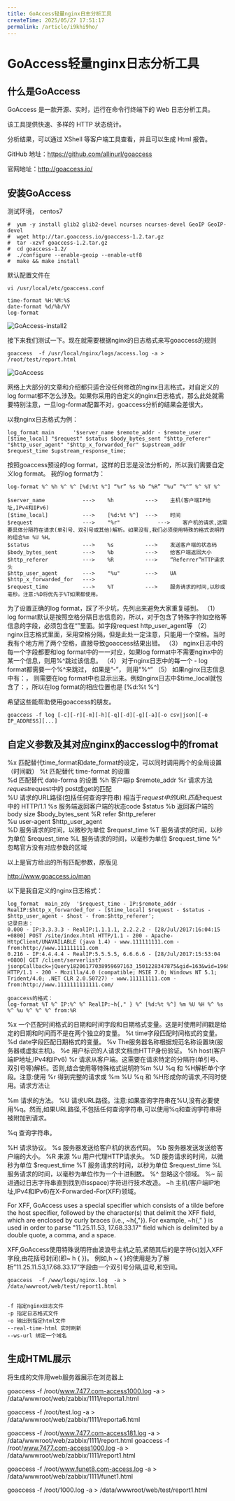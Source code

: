 ```yaml
---
title: GoAccess轻量nginx日志分析工具
createTime: 2025/05/27 17:51:17
permalink: /article/i9khi9ho/
---
```

# GoAccess轻量nginx日志分析工具



## 什么是GoAccess

GoAccess 是一款开源、实时，运行在命令行终端下的 Web 日志分析工具。

该工具提供快速、多样的 HTTP 状态统计。

分析结果，可以通过 XShell 等客户端工具查看，并且可以生成 Html 报告。

GitHub 地址：https://github.com/allinurl/goaccess

官网地址：http://goaccess.io/



## 安装GoAccess

测试环境， centos7

```
#  yum -y install glib2 glib2-devel ncurses ncurses-devel GeoIP GeoIP-devel
#  wget http://tar.goaccess.io/goaccess-1.2.tar.gz
#  tar -xzvf goaccess-1.2.tar.gz
#  cd goaccess-1.2/
#  ./configure --enable-geoip --enable-utf8
#  make && make install
```



默认配置文件在

```
vi /usr/local/etc/goaccess.conf

time-format %H:%M:%S
date-format %d/%b/%Y
log-format
```

![GoAccess-install2](https://imgoss.xgss.net/picgo/GoAccess-install2.jpg?aliyun)

接下来我们测试一下。现在就需要根据nginx的日志格式来写goaccess的规则

```
goaccess  -f /usr/local/nginx/logs/access.log -a > /root/test/report.html
```



![GoAccess](https://imgoss.xgss.net/picgo/GoAccess.png?aliyun)



网络上大部分的文章和介绍都只适合没任何修改的nginx日志格式，对自定义的log format都不怎么涉及。如果你采用的自定义的nginx日志格式，那么此处就需要特别注意，一旦log-format配置不对，goaccess分析的结果会差很大。 

以我nginx日志格式为例：

```
log_format main      '$server_name $remote_addr - $remote_user [$time_local] "$request" $status $body_bytes_sent "$http_referer" "$http_user_agent" "$http_x_forwarded_for" $upstream_addr $request_time $upstream_response_time;
```



按照goaccess预设的log format，这样的日志是没法分析的，所以我们需要自定义log format。 
我的log format为： 

```
log-format %^ %h %^ %^ [%d:%t %^] “%r” %s %b “%R” “%u” “%^” %^ %T %^
```



```
$server_name  			---> 	%h  		--->	主机(客户端IP地址,IPv4和IPv6)
[$time_local] 			---> 	[%d:%t %^] 	--->	时间	
$request				--->	"%r"			--->    客户机的请求,这需要具体分隔符在请求(单引号、双引号或其他)解析。如果没有,我们必须使用特殊的格式说明符的组合%m %U %H。
$status					--->	%s			--->	发送客户端的状态码
$body_bytes_sent		--->	%b			--->	给客户端返回大小
$http_referer			--->	%R			--->	“Referrer”HTTP请求头
$http_user_agent		--->	"%u"		--->	UA
$http_x_forwarded_for	--->	
$request_time			--->	%T			--->	服务请求的时间,以秒或毫秒。注意:%D将优先于%T如果都使用。
```



为了设置正确的log format，踩了不少坑，先列出来避免大家重复碰到。 
（1） log format默认是按照空格分隔日志信息的，所以，对于包含了特殊字符如空格等信息的字段，必须包含在“”里面。如字段request http_user_agent等 
（2） nginx日志格式里面，采用空格分隔，但是此处一定注意，只能用一个空格。当时我有个地方用了两个空格，直接导致goaccess结果出错。 
（3） nginx日志中的每一个字段都要和log format中的一一对应，如果log format中不需要nginx中的某一个信息，则用%^跳过该信息。 
（4） 对于nginx日志中的每一个 - log format都需要一个%^来跳过， 如果是“-”， 则用“%^” 
（5） 如果nginx日志信息中有：， 则需要在log format中也显示出来。例如nginx日志中$time_local就包含了：，所以在log format的相应位置也是 [%d:%t %^]

希望这些能帮助使用goaccess的朋友。

```
goaccess -f log [-c][-r][-m][-h][-q][-d][-g][-a][-o csv|json][-e IP_ADDRESS][...] 
```



## 自定义参数及其对应nginx的accesslog中的fromat  

%x 匹配替代time_format和date_format的设定，可以同时调用两个的全局设置（时间戳）
%t 匹配替代 time-format 的设置  
%d 匹配替代 date-forma 的设置 
%h 客户端ip  $remote_addr 
%r 请求方法  $request  
%m 请求算法  相当于$request中的 post或get的匹配  
%U 请求的URL路径(包括任何查询字符串)  相当于$request中的 URL匹配 
%H 请求的协议  相当于$request中的 HTTP/1.1 
%s 服务端返回客户端的状态code   $status 
%b 返回客户端的body size  $body_bytes_sent 
%R refer  $http_referer   
%u user-agent $http_user_agent  
%D 服务请求的时间，以微秒为单位  $request_time 
%T 服务请求的时间，以秒为单位  $request_time 
%L 服务请求的时间，以毫秒为单位   $request_time 
%^ 忽略官方没有对应参数的区域



以上是官方给出的所有匹配参数，原版见 

http://www.goaccess.io/man

以下是我自定义的nginx日志格式：

```
log_format  main_zdy  '$request_time - IP:$remote_addr - RealIP:$http_x_forwarded_for - [$time_local] $request - $status - $http_user_agent - $host - from:$http_referer';
记录日志：
0.000 - IP:3.3.3.3 - RealIP:1.1.1.1, 2.2.2.2 - [28/Jul/2017:16:04:15 +0800] POST /site/index.html HTTP/1.1 - 200 - Apache-HttpClient/UNAVAILABLE (java 1.4) - www.111111111.com - from:http://www.111111111.com
0.216 - IP:4.4.4.4 - RealIP:5.5.5.5, 6.6.6.6 - [28/Jul/2017:15:53:04 +0800] GET /client/serverlist?jsonpCallback=jQuery18206177038959697163_1501228347875&gid=163&wid=196&_=1501228353156 HTTP/1.1 - 200 - Mozilla/4.0 (compatible; MSIE 7.0; Windows NT 5.1; Trident/4.0; .NET CLR 2.0.50727) - www.111111111.com - from:http://www.1111111111111.com/

goaccess的格式：
log-format %T %^ IP:%^ %^ RealIP:~h{," } %^ [%d:%t %^] %m %U %H %^ %s %^ %u %^ %^ %^ from:%R
```




%x 一个匹配时间格式的日期和时间字段和日期格式变量。这是时使用时间戳是给定的日期和时间而不是在两个独立的变量。
%t time字段匹配时间格式的变量。
%d date字段匹配日期格式的变量。
%v The服务器名称根据规范名称设置块(服务器或虚拟主机)。
%e 用户标识的人请求文档由HTTP身份验证。
%h host(客户端IP地址,IPv4和IPv6)
%r 请求从客户端。这需要在请求特定的分隔符(单引号、双引号等)解析。否则,结合使用等特殊格式说明符%m  %U %q 和 %H解析单个字段。注意:使用 %r 得到完整的请求或 %m %U %q 和 %H形成你的请求,不同时使用。请求方法让

%m 请求的方法。
%U 请求URL路径。注意:如果查询字符串在%U,没有必要使用%q。然而,如果URL路径,不包括任何查询字符串,可以使用%q和查询字符串将被附加到请求。

%q 查询字符串。

%H 请求协议。
%s 服务器发送给客户机的状态代码。
%b 服务器发送发送给客户端的大小。
%R 来源
%u 用户代理HTTP请求头。
%D 服务请求的时间，以微秒为单位  $request_time 
%T 服务请求的时间，以秒为单位  $request_time 
%L 服务请求的时间，以毫秒为单位作为一个十进制数。
%^ 忽略这个领域。
%~ 前进通过日志字符串直到找到(!isspace)字符进行技术改造。
~h 主机(客户端IP地址,IPv4和IPv6)在X-Forwarded-For(XFF)领域。

For XFF, GoAccess uses a special specifier which consists of a tilde before the host specifier, followed by the character(s) that delimit the XFF field, which are enclosed by curly braces (i.e., ~h{,"}).
For example, ~h{," } is used in order to parse "11.25.11.53, 17.68.33.17" field which is delimited by a double quote, a comma, and a space.

XFF,GoAccess使用特殊说明符由波浪号主机之前,紧随其后的是字符(s)划入XFF字段,由花括号封闭(即~ h { })。
例如,h ~ { }的使用是为了解析”11.25.11.53,17.68.33.17”字段由一个双引号分隔,逗号,和空间。



```
goaccess  -f /www/logs/nginx.log  -a > /data/wwwroot/web/test/report1.html


-f 指定nginx日志文件
-p 指定日志格式文件
-o 输出到指定html文件
--real-time-html 实时刷新
--ws-url 绑定一个域名
```



## 生成HTML展示

将生成的文件用web服务器展示在浏览器上





































goaccess  -f /root/www.7477.com-access1000.log -a > /data/wwwroot/web/zabbix/1111/reporta1.html

goaccess  -f /root/test.log -a > /data/wwwroot/web/zabbix/1111/reporta6.html

goaccess  -f /root/www.7477.com-access181.log -a > /data/wwwroot/web/zabbix/1111/report.html
goaccess  -f /root/www.7477.com-access1000.log -a > /data/wwwroot/web/zabbix/1111/report1.html


goaccess  -f /root/www.funet8.com-access.log -a > /data/wwwroot/web/zabbix/1111/funet1.html


goaccess  -f /root/1000.log -a > /data/wwwroot/web/test/report1.html



















